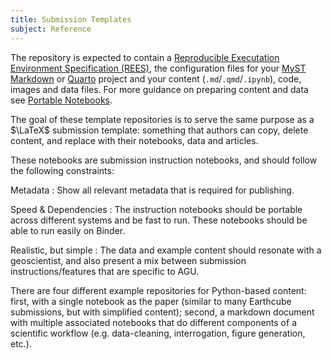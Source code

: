 ```yaml
---
title: Submission Templates
subject: Reference
---
```


The repository is expected to contain a [Reproducible Executation Environment Specification (REES)](https://repo2docker.readthedocs.io/en/latest/specification.html), the configuration files for your [MyST Markdown](https://mystmd.org) or [Quarto](https://quarto.org) project and your content (`.md`/`.qmd`/`.ipynb`), code, images and data files. For more guidance on preparing content and data see [Portable Notebooks](portability).

The goal of these template repositories is to serve the same purpose as a $\LaTeX$ submission template: something that authors can copy, delete content, and replace with their notebooks, data and articles.

These notebooks are submission instruction notebooks, and should follow the following constraints:

Metadata
: Show all relevant metadata that is required for publishing.

Speed & Dependencies
: The instruction notebooks should be portable across different systems and be fast to run. These notebooks should be able to run easily on Binder.

Realistic, but simple
: The data and example content should resonate with a geoscientist, and also present a mix between submission instructions/features that are specific to AGU.

There are four different example repositories for Python-based content: first, with a single notebook as the paper (similar to many Earthcube submissions, but with simplified content); second, a markdown document with multiple associated notebooks that do different components of a scientific workflow (e.g. data-cleaning, interrogation, figure generation, etc.).
